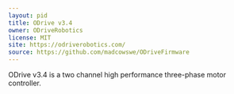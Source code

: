 ```yaml
---
layout: pid
title: ODrive v3.4
owner: ODriveRobotics
license: MIT
site: https://odriverobotics.com/
source: https://github.com/madcowswe/ODriveFirmware
---
```

ODrive v3.4 is a two channel high performance three-phase motor controller.